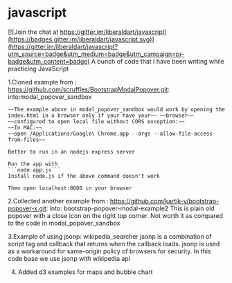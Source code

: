 # javascript

[![Join the chat at https://gitter.im/liberaldart/javascript](https://badges.gitter.im/liberaldart/javascript.svg)](https://gitter.im/liberaldart/javascript?utm_source=badge&utm_medium=badge&utm_campaign=pr-badge&utm_content=badge)
A bunch of code that I have been writing while practicing JavaScript

1.Cloned example from : https://github.com/scruffles/BootstrapModalPopover.git: into:modal_popover_sandbox

    ~~The example above in modal_popover_sandbox would work by opening the index.html in a browser only if your have your~~ ~~browser~~
    ~~configured to open local file without CORS exception:~~
    ~~In MAC:~~
    ~~open /Applications/Google\ Chrome.app --args --allow-file-access-from-files~~

    Better to run in an nodejs express server
    
    Run the app with 
    ```node app.js```
    Install node.js if the above command doesn't work
    
    Then open localhost:8080 in your browser
    
2.Collected another example from : https://github.com/kartik-v/bootstrap-popover-x.git: into: bootstrap-popover-modal-example2
    This is plain old popover with a close icon on the right top corner. Not worth it as compared to the code in modal_popover_sandbox
    
3.Example of using jsonp: wikipedia_searcher
    jsonp is a combination of script tag and callback that returns when the callback loads. jsonp is used as a workaround for same-origin policy
    of browsers for security. In this code base we use jsonp with wikipedia api
    
4. Added d3 examples for maps and bubble chart

